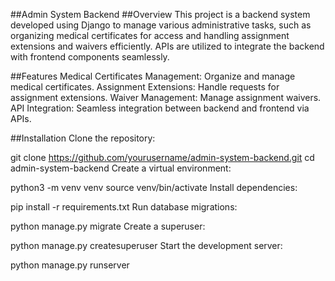 ##Admin System Backend
##Overview
This project is a backend system developed using Django to manage various administrative tasks, such as organizing medical certificates for access and handling assignment extensions and waivers efficiently. APIs are utilized to integrate the backend with frontend components seamlessly.

##Features
Medical Certificates Management: Organize and manage medical certificates.
Assignment Extensions: Handle requests for assignment extensions.
Waiver Management: Manage assignment waivers.
API Integration: Seamless integration between backend and frontend via APIs.

##Installation
Clone the repository:

git clone https://github.com/yourusername/admin-system-backend.git
cd admin-system-backend
Create a virtual environment:

python3 -m venv venv
source venv/bin/activate
Install dependencies:

pip install -r requirements.txt
Run database migrations:

python manage.py migrate
Create a superuser:

python manage.py createsuperuser
Start the development server:

python manage.py runserver
